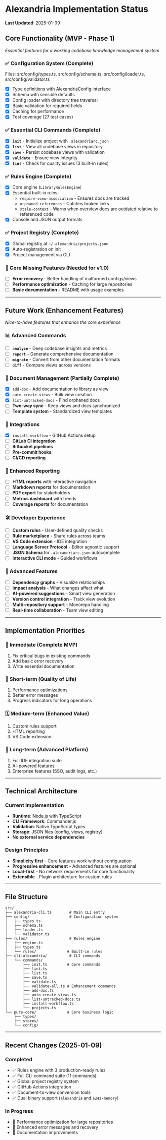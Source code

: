 # Alexandria Implementation Status

**Last Updated**: 2025-01-09

## Core Functionality (MVP - Phase 1)
*Essential features for a working codebase knowledge management system*

### ✅ Configuration System (Complete)
Files: src/config/types.ts, src/config/schema.ts, src/config/loader.ts, src/config/validator.ts

- [x] Type definitions with AlexandriaConfig interface
- [x] Schema with sensible defaults
- [x] Config loader with directory tree traversal
- [x] Basic validation for required fields
- [x] Caching for performance
- [x] Test coverage (27 test cases)

### ✅ Essential CLI Commands (Complete)
- [x] **`init`** - Initialize project with `.alexandriarc.json`
- [x] **`list`** - View all codebase views in repository
- [x] **`save`** - Persist codebase views with validation
- [x] **`validate`** - Ensure view integrity
- [x] **`lint`** - Check for quality issues (3 built-in rules)

### ✅ Rules Engine (Complete)
- [x] Core engine (`LibraryRulesEngine`)
- [x] Essential built-in rules:
  - `require-view-association` - Ensures docs are tracked
  - `orphaned-references` - Catches broken links
  - `stale-context` - Warns when overview docs are outdated relative to referenced code
- [x] Console and JSON output formats

### ✅ Project Registry (Complete)
- [x] Global registry at `~/.alexandria/projects.json`
- [x] Auto-registration on init
- [x] Project management via CLI

### 🔧 Core Missing Features (Needed for v1.0)
- [ ] **Error recovery** - Better handling of malformed configs/views
- [ ] **Performance optimization** - Caching for large repositories
- [ ] **Basic documentation** - README with usage examples

---

## Future Work (Enhancement Features)
*Nice-to-have features that enhance the core experience*

### 📊 Advanced Commands
- [ ] **`analyze`** - Deep codebase insights and metrics
- [ ] **`report`** - Generate comprehensive documentation
- [ ] **`migrate`** - Convert from other documentation formats
- [ ] **`diff`** - Compare views across versions

### 📝 Document Management (Partially Complete)
- [x] `add-doc` - Add documentation to library as view
- [x] `auto-create-views` - Bulk view creation
- [x] `list-untracked-docs` - Find orphaned docs
- [ ] **Two-way sync** - Keep views and docs synchronized
- [ ] **Template system** - Standardized view templates

### 🔌 Integrations
- [x] `install-workflow` - GitHub Actions setup
- [ ] **GitLab CI integration**
- [ ] **Bitbucket pipelines**
- [ ] **Pre-commit hooks**
- [ ] **CI/CD reporting**

### 🎨 Enhanced Reporting
- [ ] **HTML reports** with interactive navigation
- [ ] **Markdown reports** for documentation
- [ ] **PDF export** for stakeholders
- [ ] **Metrics dashboard** with trends
- [ ] **Coverage reports** for documentation

### 🛠️ Developer Experience
- [ ] **Custom rules** - User-defined quality checks
- [ ] **Rule marketplace** - Share rules across teams
- [ ] **VS Code extension** - IDE integration
- [ ] **Language Server Protocol** - Editor agnostic support
- [ ] **JSON Schema** for `.alexandriarc.json` autocomplete
- [ ] **Interactive CLI mode** - Guided workflows

### 🚀 Advanced Features
- [ ] **Dependency graphs** - Visualize relationships
- [ ] **Impact analysis** - What changes affect what
- [ ] **AI-powered suggestions** - Smart view generation
- [ ] **Version control integration** - Track view evolution
- [ ] **Multi-repository support** - Monorepo handling
- [ ] **Real-time collaboration** - Team view editing

---

## Implementation Priorities

### 🎯 Immediate (Complete MVP)
1. Fix critical bugs in existing commands
2. Add basic error recovery
3. Write essential documentation

### 📅 Short-term (Quality of Life)
1. Performance optimizations
2. Better error messages
3. Progress indicators for long operations

### 🗓️ Medium-term (Enhanced Value)
1. Custom rules support
2. HTML reporting
3. VS Code extension

### 🔮 Long-term (Advanced Platform)
1. Full IDE integration suite
2. AI-powered features
3. Enterprise features (SSO, audit logs, etc.)

---

## Technical Architecture

### Current Implementation
- **Runtime**: Node.js with TypeScript
- **CLI Framework**: Commander.js
- **Validation**: Native TypeScript types
- **Storage**: JSON files (config, views, registry)
- **No external service dependencies**

### Design Principles
- **Simplicity first** - Core features work without configuration
- **Progressive enhancement** - Advanced features are optional
- **Local-first** - No network requirements for core functionality
- **Extensible** - Plugin architecture for custom rules

---

## File Structure
```
src/
├── alexandria-cli.ts        # Main CLI entry
├── config/                  # Configuration system
│   ├── types.ts            
│   ├── schema.ts           
│   ├── loader.ts           
│   └── validator.ts        
├── rules/                   # Rules engine
│   ├── engine.ts           
│   ├── types.ts            
│   └── rules/              # Built-in rules
├── cli-alexandria/          # CLI commands
│   └── commands/
│       ├── init.ts         # Core commands
│       ├── lint.ts         
│       ├── list.ts         
│       ├── save.ts         
│       ├── validate.ts     
│       ├── validate-all.ts # Enhancement commands
│       ├── add-doc.ts     
│       ├── auto-create-views.ts
│       ├── list-untracked-docs.ts
│       ├── install-workflow.ts
│       └── projects.ts     
└── pure-core/              # Core business logic
    ├── types/
    ├── stores/
    └── config/
```

---

## Recent Changes (2025-01-09)

### Completed
- ✅ Rules engine with 3 production-ready rules
- ✅ Full CLI command suite (11 commands)
- ✅ Global project registry system
- ✅ GitHub Actions integration
- ✅ Document-to-view conversion tools
- ✅ Dual binary support (`alexandria` and `a24z-memory`)

### In Progress
- 🔄 Performance optimization for large repositories
- 🔄 Enhanced error messages and recovery
- 🔄 Documentation improvements
